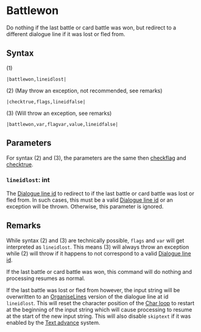 # Battlewon

Do nothing if the last battle or card battle was won, but redirect to a different dialogue line if it was lost or fled from.

## Syntax

(1)

````
|battlewon,lineidlost|
````

(2) (May throw an exception, not recommended, see remarks)

````
|checktrue,flags,lineidfalse|
````

(3) (Will throw an exception, see remarks)

````
|battlewon,var,flagvar,value,lineidfalse|
````

## Parameters

For syntax (2) and (3), the parameters are the same then [checkflag](Checkflag.md) and [checktrue](Checktrue.md).

### `lineidlost`: int

The [Dialogue line id](../Common%20commands%20id%20schemes/Dialogue%20line%20id.md) to redirect to if the last battle or card battle was lost or fled from. In such cases, this must be a valid [Dialogue line id](../Common%20commands%20id%20schemes/Dialogue%20line%20id.md) or an exception will be thrown. Otherwise, this parameter is ignored.

## Remarks

While syntax (2) and (3) are technically possible, `flags` and `var` will get interpreted as `lineidlost`. This means (3) will always throw an exception while (2) will throw if it happens to not correspond to a valid [Dialogue line id](../Common%20commands%20id%20schemes/Dialogue%20line%20id.md).

If the last battle or card battle was won, this command will do nothing and processing resumes as normal.

If the last battle was lost or fled from however, the input string will be overwritten to an [OrganiseLines](../Related%20Systems/Automatic%20Line%20Breaks/OrganiseLines.md) version of the dialogue line at id `lineidlost`. This will reset the character position of the [Char loop](../Life%20Cycle.md#char-loop) to restart at the beginning of the input string which will cause processing to resume at the start of the new input string. This will also disable `skiptext` if it was enabled by the [Text advance](../Related%20Systems/Text%20advance.md) system.

